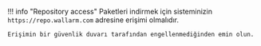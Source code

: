 !!! info "Repository access"
    Paketleri indirmek için sisteminizin `https://repo.wallarm.com` adresine erişimi olmalıdır.
    
    Erişimin bir güvenlik duvarı tarafından engellenmediğinden emin olun.